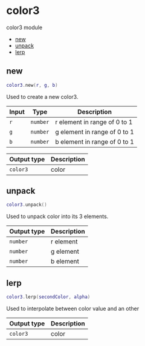 # color3

color3 module

- [new](#new)
- [unpack](#unpack)
- [lerp](#lerp)

## new

```lua
color3.new(r, g, b)
```

Used to create a new color3.

| Input | Type | Description |
| --- | --- | --- |
| `r` | `number` | r element in range of 0 to 1 |
| `g` | `number` | g element in range of 0 to 1 |
| `b` | `number` | b element in range of 0 to 1 |

| Output type | Description |
| --- | --- |
| `color3` | color |

## unpack

```lua
color3.unpack()
```

Used to unpack color into its 3 elements.

| Output type | Description |
| --- | --- |
| `number` | r element |
| `number` | g element |
| `number` | b element |

## lerp

```lua
color3.lerp(secondColor, alpha)
```

Used to interpolate between color value and an other

| Output type | Description |
| --- | --- |
| `color3` | color |